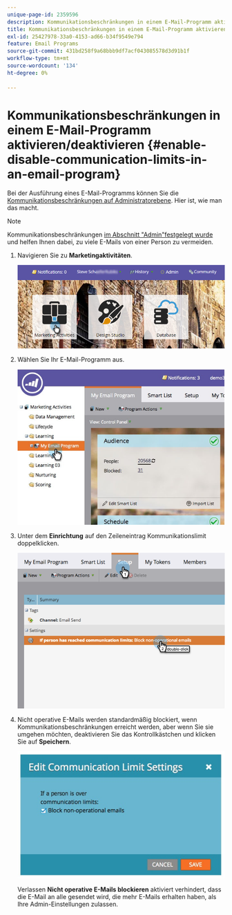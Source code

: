 ```yaml
---
unique-page-id: 2359596
description: Kommunikationsbeschränkungen in einem E-Mail-Programm aktivieren/deaktivieren - Marketo-Dokumente - Produktdokumentation
title: Kommunikationsbeschränkungen in einem E-Mail-Programm aktivieren/deaktivieren
exl-id: 25427978-33a0-4153-ad66-b34f9549e794
feature: Email Programs
source-git-commit: 431bd258f9a68bbb9df7acf043085578d3d91b1f
workflow-type: tm+mt
source-wordcount: '134'
ht-degree: 0%

---
```


# Kommunikationsbeschränkungen in einem E-Mail-Programm aktivieren/deaktivieren {#enable-disable-communication-limits-in-an-email-program}

Bei der Ausführung eines E-Mail-Programms können Sie die [Kommunikationsbeschränkungen auf Administratorebene](/help/marketo/product-docs/administration/email-setup/enable-communication-limits.md). Hier ist, wie man das macht.

>[!NOTE]
>
>Kommunikationsbeschränkungen [im Abschnitt &quot;Admin&quot;festgelegt wurde](/help/marketo/product-docs/administration/email-setup/enable-communication-limits.md) und helfen Ihnen dabei, zu viele E-Mails von einer Person zu vermeiden.

1. Navigieren Sie zu **Marketingaktivitäten**.

   ![](assets/login-marketing-activities-3.png)

1. Wählen Sie Ihr E-Mail-Programm aus.

   ![](assets/selectemailprogram-3.jpg)

1. Unter dem **Einrichtung** auf den Zeileneintrag Kommunikationslimit doppelklicken.

   ![](assets/blockoperational.png)

1. Nicht operative E-Mails werden standardmäßig blockiert, wenn Kommunikationsbeschränkungen erreicht werden, aber wenn Sie sie umgehen möchten, deaktivieren Sie das Kontrollkästchen und klicken Sie auf **Speichern**.

   ![](assets/ifaperson.jpg)

   Verlassen **Nicht operative E-Mails blockieren** aktiviert verhindert, dass die E-Mail an alle gesendet wird, die mehr E-Mails erhalten haben, als Ihre Admin-Einstellungen zulassen.

